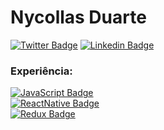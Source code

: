 # Nycollas Duarte

[![Twitter Badge](https://img.shields.io/badge/-%40nduaarte-blue?logo=twitter)](https://twitter.com/nduaarte)
[![Linkedin Badge](https://img.shields.io/badge/-Nycollas%20Duarte-blueviolet?logo=linkedin)](https://www.linkedin.com/in/nycollas-duarte-024a291a1/)

### Experiência:
[![JavaScript Badge](https://img.shields.io/badge/-ES6%20ES7%20ES8-grey?logo=javascript)](https://www.javascript.com/) <br />
[![ReactNative Badge](https://img.shields.io/badge/-React%20Native-grey?logo=react)](https://reactnative.dev/) <br />
[![Redux Badge](https://img.shields.io/badge/-Redux-blueviolet?logo=redux)](https://redux.js.org/) <br />

